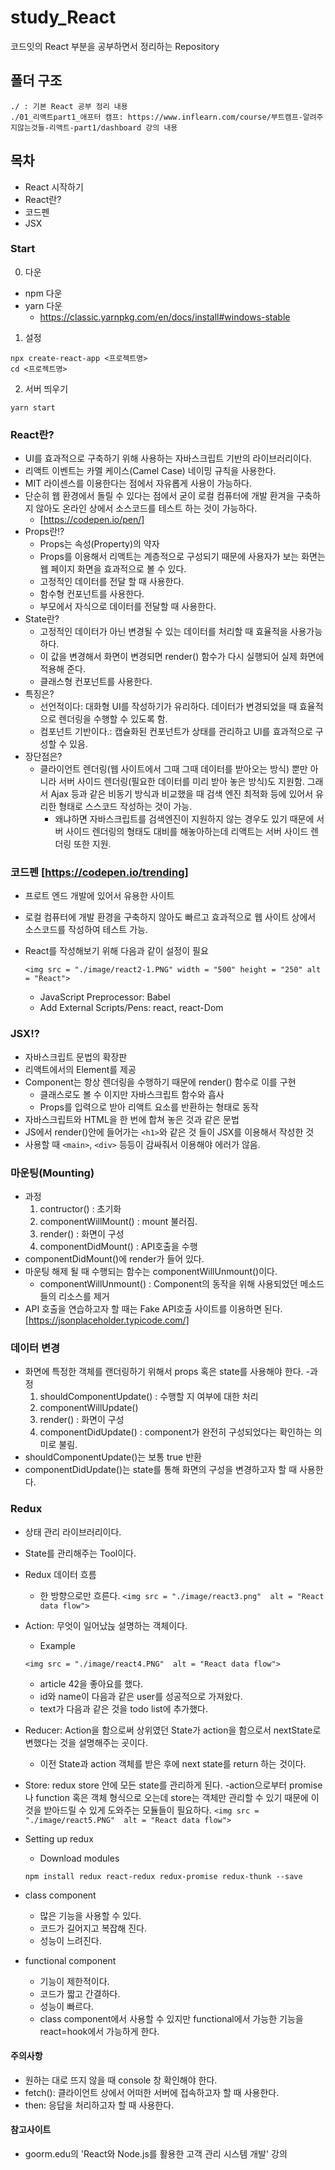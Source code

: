 # study_React

코드잇의 React 부분을 공부하면서 정리하는 Repository

## 폴더 구조

```
./ : 기본 React 공부 정리 내용
./01_리액트part1_애프터 캠프: https://www.inflearn.com/course/부트캠프-알려주지않는것들-리액트-part1/dashboard 강의 내용

```


## 목차

- React 시작하기
- React란?
- 코드펜
- JSX

### Start

0. 다운

- npm 다운
- yarn 다운
  - https://classic.yarnpkg.com/en/docs/install#windows-stable

1. 설정

```
npx create-react-app <프로젝트명>
cd <프로젝트명>
```

2. 서버 띄우기

```
yarn start
```

### React란?

- UI를 효과적으로 구축하기 위해 사용하는 자바스크립트 기반의 라이브러리이다.
- 리액트 이벤트는 카멜 케이스(Camel Case) 네이밍 규칙을 사용한다.
- MIT 라이센스를 이용한다는 점에서 자유롭게 사용이 가능하다.
- 단순히 웹 환경에서 돌릴 수 있다는 점에서 굳이 로컬 컴퓨터에 개발 환겨을 구축하지 않아도 온라인 상에서 소스코드를 테스트 하는 것이 가능하다.
  - [https://codepen.io/pen/]
- Props란!?
  - Props는 속성(Property)의 약자
  - Props를 이용해서 리액트는 계층적으로 구성되기 때문에 사용자가 보는 화면는 웹 페이지 화면을 효과적으로 볼 수 있다.
  - 고정적인 데이터를 전달 할 때 사용한다.
  - 함수형 컨포넌트를 사용한다.
  - 부모에서 자식으로 데이터를 전달할 때 사용한다.
- State란?
  - 고정적인 데이터가 아닌 변경될 수 있는 데이터를 처리할 때 효율적을 사용가능하다.
  - 이 값을 변경해서 화면이 변경되면 render() 함수가 다시 실행되어 실제 화면에 적용해 준다.
  - 클래스형 컨포넌트를 사용한다.
- 특징은?
  - 선언적이다: 대화형 UI를 작성하기가 유리하다. 데이터가 변경되었을 때 효율적으로 렌더링을 수행할 수 있도록 함.
  - 컴포넌트 기반이다.: 캡슐화된 컨포넌트가 상태를 관리하고 UI를 효과적으로 구성할 수 있음.
- 장단점은?
  - 클라이언트 렌더링(웹 사이트에서 그때 그때 데이터를 받아오는 방식) 뿐만 아니라 서버 사이드 렌더링(필요한 데이터를 미리 받아 놓은 방식)도 지원함. 그래서 Ajax 등과 같은 비동기 방식과 비교했을 때 검색 엔진 최적화 등에 있어서 유리한 형태로 스스코드 작성하는 것이 가능.
    - 왜냐하면 자바스크립트를 검색엔진이 지원하지 않는 경우도 있기 때문에 서버 사이드 렌더링의 형태도 대비를 해놓아하는데 리액트는 서버 사이드 렌더링 또한 지원.

### 코드펜 [https://codepen.io/trending]

- 프로트 엔드 개발에 있어서 유용한 사이트
- 로컬 컴퓨터에 개발 환경을 구축하지 않아도 빠르고 효과적으로 웹 사이트 상에서 소스코드를 작성하여 테스트 가능.
- React를 작성해보기 위해 다음과 같이 설정이 필요

  `<img src = "./image/react2-1.PNG" width = "500" height = "250" alt = "React">`

  - JavaScript Preprocessor: Babel
  - Add External Scripts/Pens: react, react-Dom

### JSX!?

- 자바스크립트 문법의 확장판
- 리액트에서의 Element를 제공
- Component는 항상 렌더링을 수행하기 때문에 render() 함수로 이를 구현
  - 클래스로도 볼 수 이지만 자바스크립트 함수와 흡사
  - Props를 입력으로 받아 리액트 요소를 반환하는 형태로 동작
- 자바스크립트와 HTML을 한 번에 합쳐 놓은 것과 같은 문법
- JS에서 render()안에 들어가는 `<h1>`와 같은 것 들이 JSX를 이용해서 작성한 것
- 사용할 때 `<main>`, `<div>` 등등이 감싸줘서 이용해야 에러가 않음.

### 마운팅(Mounting)

- 과정
  1) contructor() : 초기화
  2) componentWillMount() : mount 불러짐.
  3) render() : 화면이 구성
  4) componentDidMount() : API호출을 수행
- componentDidMount()에 render가 들어 있다.
- 마운팅 해제 될 때 수행되는 함수는 componentWillUnmount()이다.
  - componentWillUnmount() : Component의 동작을 위해 사용되었던 메소드들의 리소스를 제거
- API 호출을 연습하고자 할 때는 Fake API호출 사이트를 이용하면 된다. [https://jsonplaceholder.typicode.com/]

### 데이터 변경

- 화면에 특정한 객체를 랜더링하기 위해서 props 혹은 state를 사용해야 한다.
  -과정
  1) shouldComponentUpdate() : 수행할 지 여부에 대한 처리
  2) componentWillUpdate()
  3) render() : 화면이 구성
  4) componentDidUpdate() : component가 완전히 구성되었다는 확인하는 의미로 불림.
- shouldComponentUpdate()는 보통 true 반환
- componentDidUpdate()는 state를 통해 화면의 구성을 변경하고자 할 때 사용한다.

### Redux

- 상태 관리 라이브러리이다.
- State를 관리해주는 Tool이다.
- Redux 데이터 흐름

  - 한 방향으로만 흐른다.
    `<img src = "./image/react3.png"  alt = "React data flow">`
- Action: 무엇이 일어났늕 설명하는 객체이다.

  - Example

  `<img src = "./image/react4.PNG"  alt = "React data flow">`

  - article 42을 좋아요를 했다.
  - id와 name이 다음과 같은 user를 성공적으로 가져왔다.
  - text가 다음과 같은 것을 todo list에 추가했다.
- Reducer: Action을 함으로써 상위였던 State가 action을 함으로서 nextState로 변했다는 것을 설명해주는 곳이다.

  - 이전 State과 action 객체를 받은 후에 next state를 return 하는 것이다.
- Store: redux store 안에 모든 state를 관리하게 된다.
  -action으로부터 promise나 function 혹은 객체 형식으로 오는데 store는 객체만 관리할 수 있기 때문에 이것을 받아드릴 수 있게 도와주는 모듈들이 필요하다.
  `<img src = "./image/react5.PNG"  alt = "React data flow">`
- Setting up redux

  - Download modules

  ```
  npm install redux react-redux redux-promise redux-thunk --save
  ```
- class component

  - 많은 기능을 사용할 수 있다.
  - 코드가 길어지고 복잡해 진다.
  - 성능이 느려진다.
- functional component

  - 기능이 제한적이다.
  - 코드가 짧고 간결하다.
  - 성능이 빠르다.
  - class component에서 사용할 수 있지만 functional에서 가능한 기능을 react=hook에서 가능하게 한다.

#### 주의사항

- 원하는 대로 뜨지 않을 때 console 창 확인해야 한다.
- fetch(): 클라이언트 상에서 어떠한 서버에 접속하고자 할 때 사용한다.
- then: 응답을 처리하고자 할 때 사용한다.

#### 참고사이트

- goorm.edu의 'React와 Node.js를 활용한 고객 관리 시스템 개발' 강의
